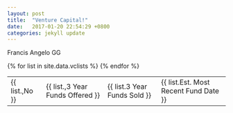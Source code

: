 ```yaml
---
layout: post
title:  "Venture Capital!"
date:   2017-01-20 22:54:29 +0800
categories: jekyll update
---
```


Francis Angelo GG

<table>
{% for list in site.data.vclists %}
  <tr>
   <td>
        {{ list.,No }}
    </td>
    <td>
        {{ list.,3 Year Funds Offered }}
    </td>
    <td>
        {{ list.3 Year Funds Sold }}
    </td>
    <td>
        {{ list.Est. Most Recent Fund Date }}
    </td>
  </tr>
{% endfor %}
</table>
